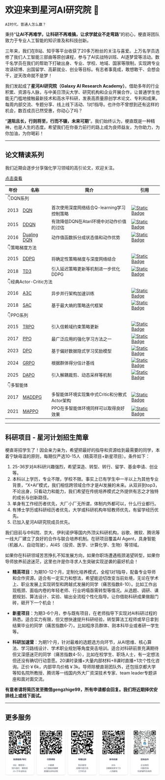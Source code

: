 # 欢迎来到星河AI研究院 👋

    AI时代，普通人怎么赢？


秉持“**让AI不再难学，让科研不再难搞，让求学就业不走弯路**”的初心，梗直哥团队致力于专业人工智能的知识普及和科技创新。

三年来，我们在B站、知乎等平台收获了20多万粉丝的关注与喜爱。上万名学员选修了我们人工智能三部曲等原创课程，参与了AI实战特训班、AI逐梦营等活动。数千名学员在我们的帮助下打破出身、专业、学校、地域、国家等限制，实现跨专业攻读硕博、出国留学、高薪就业、创业等目标。有志者事竟成，敢想敢干、会想会干，逆天改命就不是梦！

我们发起成了**星河AI研究院（Galaxy AI Research Academy）**。借助多年的行业积累、资源与人脉，与中美日顶尖大学、研究机构和企业开展合作，让普通学生也能无门槛地接触最新技术和高水平科研，发表高质量原创学术论文、专利和成果。每周内部交流、专题分享、线上线下活动、1对1指导。也许你不曾想到还有这样的机会，数百成员已然受惠，你动心了吗？

“**道阻且长，行则将至，行而不辍，未来可期**”。我们始终认为，梗直既是一种精神，也是人生的态度。希望我们在你奋力前行的路上成为良师益友，为你助力，为你加油，为你喝彩！

---

## 论文精读系列

我们近期会逐步分享强化学习领域的高引论文，欢迎关注。

[点击查看](https://space.bilibili.com/1921388479)

<table>
    <thead><tr><th>年份</th><th>名称</th><th>简介</th><th>引用</th></tr></thead>
    <tbody>
        <tr><td colspan="4">👇️DQN系列</td></tr>
        <tr><td>2013</td><td><a href='https://arxiv.org/abs/1312.5602' target='_blank'>DQN</a></td><td>首次使用深度网络结合Q-learning学习控制策略</td><td><a href='https://www.semanticscholar.org/paper/Playing-Atari-with-Deep-Reinforcement-Learning-Mnih-Kavukcuoglu/2319a491378867c7049b3da055c5df60e1671158' target='_blank'><img alt="Static Badge" src="https://img.shields.io/badge/citation-12264-blue"></a></td></tr>
        <tr><td>2015</td><td><a href='https://arxiv.org/abs/1509.06461' target='_blank'>DDQN</a></td><td>有效降低DQN在Atari环境中对动作价值的过估</td><td><a href='https://www.semanticscholar.org/paper/Deep-Reinforcement-Learning-with-Double-Q-Learning-Hasselt-Guez/3b9732bb07dc99bde5e1f9f75251c6ea5039373e' target='_blank'><img alt="Static Badge" src="https://img.shields.io/badge/citation-7662-blue"></a></a></td></tr>
        <tr><td>2016</td><td><a href='https://arxiv.org/abs/1511.06581' target='_blank'>Dualing DQN</a></td><td>动作值函数拆分成状态值和动作优势</td><td><a href='https://www.semanticscholar.org/paper/Dueling-Network-Architectures-for-Deep-Learning-Wang-Schaul/4c05d7caa357148f0bbd61720bdd35f0bc05eb81' target='_blank'><img alt="Static Badge" src="https://img.shields.io/badge/citation-3768-blue"></a></a></td></tr>
        <tr><td colspan="4">👇️策略梯度方法</td></tr>
        <tr><td>2015</td><td><a href='https://arxiv.org/abs/1509.02971' target='_blank'>DDPG</a></td><td>将确定性策略梯度与深度网络结合</td><td><a href='https://www.semanticscholar.org/paper/Continuous-control-with-deep-reinforcement-learning-Lillicrap-Hunt/024006d4c2a89f7acacc6e4438d156525b60a98f' target='_blank'><img alt="Static Badge" src="https://img.shields.io/badge/citation-13285-blue"></a></a></td></tr>
        <tr><td>2018</td><td><a href='https://arxiv.org/abs/1802.09477' target='_blank'>TD3</a></td><td>引入延迟策略更新等机制进一步优化DDPG</td><td><a href='https://www.semanticscholar.org/paper/Addressing-Function-Approximation-Error-in-Methods-Fujimoto-Hoof/4debb99c0c63bfaa97dd433bc2828e4dac81c48b' target='_blank'><img alt="Static Badge" src="https://img.shields.io/badge/citation-5211-blue"></a></a></td></tr>
        <tr><td colspan="4">👇️经典Actor-Critic方法</td></tr>
        <tr><td>2016</td><td><a href='https://arxiv.org/abs/1602.01783' target='_blank'>A3C</a></td><td>异步并行架构加速训练</td><td><a href='https://www.semanticscholar.org/paper/Asynchronous-Methods-for-Deep-Reinforcement-Mnih-Badia/69e76e16740ed69f4dc55361a3d319ac2f1293dd' target='_blank'><img alt="Static Badge" src="https://img.shields.io/badge/citation-8879-blue"></a></a></td></tr>
        <tr><td>2018</td><td><a href='https://arxiv.org/abs/1801.01290' target='_blank'>SAC</a></td><td>基于最大熵的策略迭代框架</td><td><a href='https://www.semanticscholar.org/paper/Soft-Actor-Critic%3A-Off-Policy-Maximum-Entropy-Deep-Haarnoja-Zhou/811df72e210e20de99719539505da54762a11c6d' target='_blank'><img alt="Static Badge" src="https://img.shields.io/badge/citation-8406-blue"></a></a></td></tr>
        <tr><td colspan="4">👇️PPO系列</td></tr>
        <tr><td>2015</td><td><a href='https://arxiv.org/abs/1502.05477' target='_blank'>TRPO</a></td><td>引入信赖域约束策略更新</td><td><a href='https://www.semanticscholar.org/paper/Trust-Region-Policy-Optimization-Schulman-Levine/449532187c94af3dd3aa55e16d2c50f7854d2199' target='_blank'><img alt="Static Badge" src="https://img.shields.io/badge/citation-6796-blue"></a></a></td></tr>
        <tr><td>2017</td><td><a href='https://arxiv.org/abs/1707.06347' target='_blank'>PPO</a></td><td>最广泛应用的强化学习方法之一</td><td><a href='https://www.semanticscholar.org/paper/Proximal-Policy-Optimization-Algorithms-Schulman-Wolski/dce6f9d4017b1785979e7520fd0834ef8cf02f4b' target='_blank'><img alt="Static Badge" src="https://img.shields.io/badge/citation-19265-blue"></a></a></td></tr>
        <tr><td>2023</td><td><a href='https://arxiv.org/abs/2305.18290' target='_blank'>DPO</a></td><td>基于偏好数据隐式学习奖励模型</td><td><a href='https://www.semanticscholar.org/paper/Direct-Preference-Optimization%3A-Your-Language-Model-Rafailov-Sharma/0d1c76d45afa012ded7ab741194baf142117c495' target='_blank'><img alt="Static Badge" src="https://img.shields.io/badge/citation-4139-blue"></a></a></td></tr>
        <tr><td>2024</td><td><a href='https://arxiv.org/abs/2402.03300' target='_blank'>GRPO</a></td><td>根据群体得分估计基线</td><td><a href='https://www.semanticscholar.org/paper/DeepSeekMath%3A-Pushing-the-Limits-of-Mathematical-in-Shao-Wang/35b142ea69598e6241f0011312128031df55895c' target='_blank'><img alt="Static Badge" src="https://img.shields.io/badge/citation-1274-blue"></a></a></td></tr>
        <tr><td>2025</td><td><a href='https://arxiv.org/abs/2503.14476' target='_blank'>DAPO</a></td><td>引入解耦裁剪、动态采样等机制</td><td><a href='https://www.semanticscholar.org/paper/DAPO%3A-An-Open-Source-LLM-Reinforcement-Learning-at-Yu-Zhang/dd4cfde3e135f799a9a71b4f57e13a29de89f7e3' target='_blank'><img alt="Static Badge" src="https://img.shields.io/badge/citation-215-blue"></a></a></td></tr>
        <tr><td colspan="4">👇️多智能体</td></tr>
        <tr><td>2017</td><td><a href='https://arxiv.org/abs/1706.02275' target='_blank'>MADDPG</a></td><td>多智能体环境实现集中式Critic和分散式Actor架构</td><td><a href='https://www.semanticscholar.org/paper/Multi-Agent-Actor-Critic-for-Mixed-Environments-Lowe-Wu/7c3ece1ba41c415d7e81cfa5ca33a8de66efd434' target='_blank'><img alt="Static Badge" src="https://img.shields.io/badge/citation-4509-blue"></a></a></td></tr>
        <tr><td>2021</td><td><a href='https://arxiv.org/abs/2103.01955' target='_blank'>MAPPO</a></td><td>PPO在多智能体环境同样可以取得良好效果</td><td><a href='https://www.semanticscholar.org/paper/The-Surprising-Effectiveness-of-PPO-in-Cooperative-Yu-Velu/3a315c81a98851f0614c09fef6a14c30d6a1e63c' target='_blank'><img alt="Static Badge" src="https://img.shields.io/badge/citation-1271-blue"></a></a></td></tr>
    </tbody>
</table>

---

## 科研项目 - 星河计划招生简章

梗直哥招学生了！因会亲力亲为，希望把最好的指导和资源给到最需要的同学，本着宁缺毋滥的原则，每期仅严选10-15人（精英项目+新星项目）。条件如下：
1. 25-36岁对AI科研兴趣强烈，希望深造、转型、转行、留学、基金申请、创业等。
2. 本科以上学历，专业不限，学校不限。事实上已有学生中一半以上为其他专业背景，“X+AI”模式，我们相信跨领域合作才是AI发展的未来。从双非到top3，不论出身，只看动力和能力，我们希望在传统培养模式之外提供有志之才独特的成长与创新路径。
3. 单身有工作经历者优先，大厂小厂无所谓，体制内外都可以，什么行业都行。
4. 有博士学历或科研经历者优先，大学或科研机构年轻教师优先，有留学经历优先。
5. 已加入星河AI研究院成员优先。

我们目前与中科院、京大、伊利诺伊等国内外顶尖科研机构，谷歌、微软、腾讯等一线大厂建立了良好的合作与联合培养机制。在研项目覆盖AI Agent，具身智能（机器人、自动驾驶），AI4S（投资、医学、计算化学、生物）等领域。

如果你在科研领域苦苦挣扎不知发展方向，如果你职场遭遇瓶颈渴望转型，如果你导师放养前途迷茫，这里也许是你寻求人生突破实现逆袭的最好机会！

- **精英项目**：为期10-12个月，定制化培养模式，全程1对1指导，配备专业导师和合作资源。适合有一定实力和想法，希望能迫切改变当前处境，无论在学术上、职业发展上实现转型和跨越式发展的同学（痛苦指数8-10）。比如工作出现瓶颈、面临内卷的年轻老师、行业坍塌亟需转型等情况。从选题、调研、课题规划、算法设计、实验、输出全流程个性化指导。让你借助科研成果做敲门砖，砸开下一个机会！

- **新星项目**：为期3-6个月，参与既有项目，在老师指导下实现对AI科研过程的熟悉。适合实力有限，但又想快速提升科研经验，转型算法工程师或早日拿到结果毕业的同学（痛苦指数6-7）。比如程序员群体、刚本科毕业或者研一学生等。

- **科研加速营**：为期1个月，针对最难的选题选方向环节，从AI思维、核心算法、学习路线设计、学术职业规划等角度突击培训。适合对科研前景充满期待但又深感迷茫的同学（痛苦指数4-5），比如在校学生、职场人士，有一定想法但还没有确切行动意愿。20课时录播+大量内部材料+8课时直播+1次个性化咨询。正价￥6k，内部早鸟价格￥3k。导师除梗直哥团队外，还包括京都大学等知名院所教授、腾讯等一线国内外大厂资深技术专家、team leader专题讲座和面对面交流。

**有意者请将简历发至微信gengzhige99，所有申请都会回复。我们将近期择优安排线上或线下面试。**

---

## 更多服务

![更多服务](./asset/more.png)